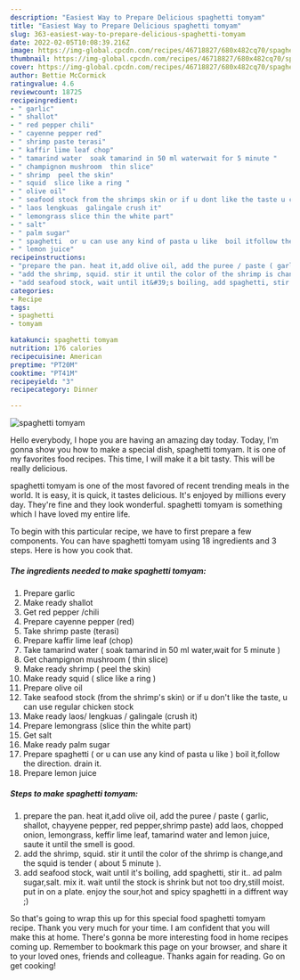 ```yaml
---
description: "Easiest Way to Prepare Delicious spaghetti tomyam"
title: "Easiest Way to Prepare Delicious spaghetti tomyam"
slug: 363-easiest-way-to-prepare-delicious-spaghetti-tomyam
date: 2022-02-05T10:08:39.216Z
image: https://img-global.cpcdn.com/recipes/46718827/680x482cq70/spaghetti-tomyam-recipe-main-photo.jpg
thumbnail: https://img-global.cpcdn.com/recipes/46718827/680x482cq70/spaghetti-tomyam-recipe-main-photo.jpg
cover: https://img-global.cpcdn.com/recipes/46718827/680x482cq70/spaghetti-tomyam-recipe-main-photo.jpg
author: Bettie McCormick
ratingvalue: 4.6
reviewcount: 18725
recipeingredient:
- " garlic"
- " shallot"
- " red pepper chili"
- " cayenne pepper red"
- " shrimp paste terasi"
- " kaffir lime leaf chop"
- " tamarind water  soak tamarind in 50 ml waterwait for 5 minute "
- " champignon mushroom  thin slice"
- " shrimp  peel the skin"
- " squid  slice like a ring "
- " olive oil"
- " seafood stock from the shrimps skin or if u dont like the taste u can use regular chicken stock"
- " laos lengkuas  galingale crush it"
- " lemongrass slice thin the white part"
- " salt"
- " palm sugar"
- " spaghetti  or u can use any kind of pasta u like  boil itfollow the direction drain it"
- " lemon juice"
recipeinstructions:
- "prepare the pan. heat it,add olive oil, add the puree / paste ( garlic, shallot, chayyene pepper, red pepper,shrimp paste) add laos, chopped onion,  lemongrass, keffir lime leaf, tamarind water and lemon juice, saute it until the smell is good."
- "add the shrimp, squid. stir it until the color of the shrimp is change,and the squid is tender ( about 5 minute )."
- "add seafood stock, wait until it&#39;s boiling, add spaghetti, stir it.. ad palm sugar,salt. mix it. wait until the stock is shrink but not too dry,still moist. put in on a plate. enjoy the sour,hot and spicy spaghetti in a diffrent way ;)"
categories:
- Recipe
tags:
- spaghetti
- tomyam

katakunci: spaghetti tomyam 
nutrition: 176 calories
recipecuisine: American
preptime: "PT20M"
cooktime: "PT41M"
recipeyield: "3"
recipecategory: Dinner

---
```



![spaghetti tomyam](https://img-global.cpcdn.com/recipes/46718827/680x482cq70/spaghetti-tomyam-recipe-main-photo.jpg)

Hello everybody, I hope you are having an amazing day today. Today, I'm gonna show you how to make a special dish, spaghetti tomyam. It is one of my favorites food recipes. This time, I will make it a bit tasty. This will be really delicious.



spaghetti tomyam is one of the most favored of recent trending meals in the world. It is easy, it is quick, it tastes delicious. It's enjoyed by millions every day. They're fine and they look wonderful. spaghetti tomyam is something which I have loved my entire life.


To begin with this particular recipe, we have to first prepare a few components. You can have spaghetti tomyam using 18 ingredients and 3 steps. Here is how you cook that.

<!--inarticleads1-->

##### The ingredients needed to make spaghetti tomyam:

1. Prepare  garlic
1. Make ready  shallot
1. Get  red pepper /chili
1. Prepare  cayenne pepper (red)
1. Take  shrimp paste (terasi)
1. Prepare  kaffir lime leaf (chop)
1. Take  tamarind water ( soak tamarind in 50 ml water,wait for 5 minute )
1. Get  champignon mushroom ( thin slice)
1. Make ready  shrimp ( peel the skin)
1. Make ready  squid ( slice like a ring )
1. Prepare  olive oil
1. Take  seafood stock (from the shrimp&#39;s skin) or if u don&#39;t like the taste, u can use regular chicken stock
1. Make ready  laos/ lengkuas / galingale (crush it)
1. Prepare  lemongrass (slice thin the white part)
1. Get  salt
1. Make ready  palm sugar
1. Prepare  spaghetti ( or u can use any kind of pasta u like ) boil it,follow the direction. drain it.
1. Prepare  lemon juice




<!--inarticleads2-->

##### Steps to make spaghetti tomyam:

1. prepare the pan. heat it,add olive oil, add the puree / paste ( garlic, shallot, chayyene pepper, red pepper,shrimp paste) add laos, chopped onion,  lemongrass, keffir lime leaf, tamarind water and lemon juice, saute it until the smell is good.
1. add the shrimp, squid. stir it until the color of the shrimp is change,and the squid is tender ( about 5 minute ).
1. add seafood stock, wait until it&#39;s boiling, add spaghetti, stir it.. ad palm sugar,salt. mix it. wait until the stock is shrink but not too dry,still moist. put in on a plate. enjoy the sour,hot and spicy spaghetti in a diffrent way ;)




So that's going to wrap this up for this special food spaghetti tomyam recipe. Thank you very much for your time. I am confident that you will make this at home. There's gonna be more interesting food in home recipes coming up. Remember to bookmark this page on your browser, and share it to your loved ones, friends and colleague. Thanks again for reading. Go on get cooking!
